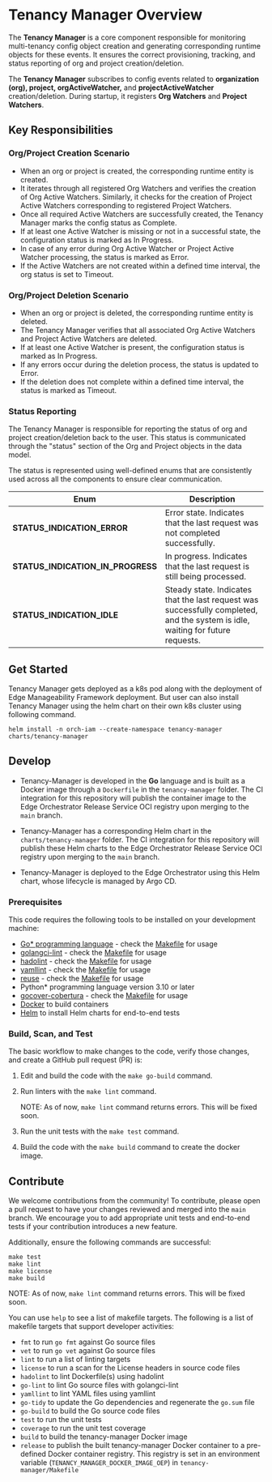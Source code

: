 # Tenancy Manager Overview

The **Tenancy Manager** is a core component responsible for monitoring multi-tenancy config object creation and
generating corresponding runtime objects for these events. It ensures the correct provisioning, tracking,
and status reporting of org and project creation/deletion.

The **Tenancy Manager** subscribes to config events related to **organization (org), project, orgActiveWatcher,**
and **projectActiveWatcher** creation/deletion. During startup, it registers **Org Watchers** and **Project Watchers**.

## Key Responsibilities

### Org/Project Creation Scenario

- When an org or project is created, the corresponding runtime entity is created.
- It iterates through all registered Org Watchers and verifies the creation of Org Active Watchers.
  Similarly, it checks for the creation of Project Active Watchers corresponding to registered Project Watchers.
- Once all required Active Watchers are successfully created, the Tenancy Manager marks the config status as Complete.
- If at least one Active Watcher is missing or not in a successful state, the configuration status is marked as In Progress.
- In case of any error during Org Active Watcher or Project Active Watcher processing, the status is marked as Error.
- If the Active Watchers are not created within a defined time interval, the org status is set to Timeout.

### Org/Project Deletion Scenario

- When an org or project is deleted, the corresponding runtime entity is deleted.
- The Tenancy Manager verifies that all associated Org Active Watchers and Project Active Watchers are deleted.
- If at least one Active Watcher is present, the configuration status is marked as In Progress.
- If any errors occur during the deletion process, the status is updated to Error.
- If the deletion does not complete within a defined time interval, the status is marked as Timeout.

### Status Reporting

The Tenancy Manager is responsible for reporting the status of org and project creation/deletion back to the user.
This status is communicated through the "status" section of the Org and Project objects in the data model.

The status is represented using well-defined enums that are consistently used across all the components to ensure clear communication.

| **Enum**                          | **Description**                                                                                                                |
|-----------------------------------|--------------------------------------------------------------------------------------------------------------------------------|
| **STATUS_INDICATION_ERROR**       | Error state. Indicates that the last request was not completed successfully.                                                   |
| **STATUS_INDICATION_IN_PROGRESS** | In progress. Indicates that the last request is still being processed.                                                         |
| **STATUS_INDICATION_IDLE**        | Steady state. Indicates that the last request was successfully completed, and the system is idle, waiting for future requests. |

## Get Started

Tenancy Manager gets deployed as a k8s pod along with the deployment of Edge Manageability Framework deployment. But user can also install Tenancy Manager using the helm chart on their own k8s cluster using following command.

```shell
helm install -n orch-iam --create-namespace tenancy-manager charts/tenancy-manager
```

## Develop

- Tenancy-Manager is developed in the **Go** language and is built as a Docker image through a `Dockerfile` in
  the `tenancy-manager` folder. The CI integration for this repository will publish the container image to
  the Edge Orchestrator Release Service OCI registry upon merging to the `main` branch.

- Tenancy-Manager has a corresponding Helm chart in the `charts/tenancy-manager` folder.
  The CI integration for this repository will publish these Helm charts to the Edge Orchestrator Release Service
  OCI registry upon merging to the `main` branch.

- Tenancy-Manager is deployed to the Edge Orchestrator using this Helm chart, whose lifecycle is managed by Argo CD.

### Prerequisites

This code requires the following tools to be installed on your development machine:

- [Go\* programming language](https://go.dev) - check the [Makefile](./Makefile) for usage
- [golangci-lint](https://github.com/golangci/golangci-lint) - check the [Makefile](./Makefile) for usage
- [hadolint](https://github.com/hadolint/hadolint) - check the [Makefile](./Makefile) for usage
- [yamllint](https://github.com/adrienverge/yamllint) - check the [Makefile](./Makefile) for usage
- [reuse](https://github.com/fsfe/reuse-tool) - check the [Makefile](./Makefile) for usage
- Python\* programming language version 3.10 or later
- [gocover-cobertura](https://github.com/boumenot/gocover-cobertura) - check the [Makefile](./Makefile) for usage
- [Docker](https://docs.docker.com/engine/install/) to build containers
- [Helm](https://helm.sh/docs/intro/install/) to install Helm charts for end-to-end tests

### Build, Scan, and Test

The basic workflow to make changes to the code, verify those changes, and create a GitHub pull request (PR) is:

1. Edit and build the code with the `make go-build` command.

2. Run linters with the `make lint` command.

   NOTE: As of now, `make lint` command returns errors. This will be fixed soon.

3. Run the unit tests with the `make test` command.

4. Build the code with the `make build` command to create the docker image.

## Contribute

We welcome contributions from the community! To contribute, please open a pull request to have your changes reviewed
and merged into the `main` branch. We encourage you to add appropriate unit tests and end-to-end tests
if your contribution introduces a new feature.

Additionally, ensure the following commands are successful:

```shell
make test
make lint
make license
make build
```
NOTE: As of now, `make lint` command returns errors. This will be fixed soon.

You can use `help` to see a list of makefile targets.
The following is a list of makefile targets that support developer activities:

- `fmt` to run `go fmt` against Go source files
- `vet` to run `go vet` against Go source files
- `lint` to run a list of linting targets
- `license` to run a scan for the License headers in source code files
- `hadolint` to lint Dockerfile(s) using hadolint
- `go-lint` to lint Go source files with golangci-lint
- `yamllint` to lint YAML files using yamllint
- `go-tidy` to update the Go dependencies and regenerate the `go.sum` file
- `go-build` to build the Go source code files
- `test` to run the unit tests
- `coverage` to run the unit test coverage
- `build` to build the tenancy-manager Docker image
- `release` to publish the built tenancy-manager Docker container to a pre-defined Docker container registry.
  This registry is set in an environment variable (`TENANCY_MANAGER_DOCKER_IMAGE_OEP`) in `tenancy-manager/Makefile`
